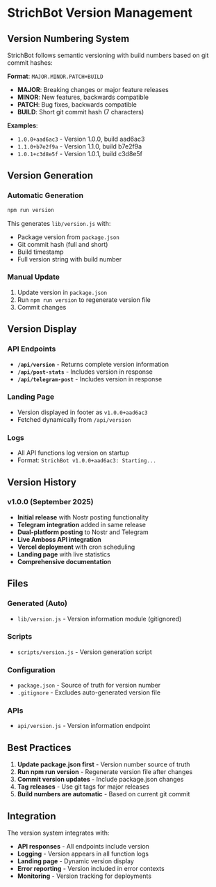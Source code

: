 # StrichBot Version Management

## Version Numbering System

StrichBot follows semantic versioning with build numbers based on git commit hashes:

**Format**: `MAJOR.MINOR.PATCH+BUILD`

- **MAJOR**: Breaking changes or major feature releases
- **MINOR**: New features, backwards compatible
- **PATCH**: Bug fixes, backwards compatible
- **BUILD**: Short git commit hash (7 characters)

**Examples**:
- `1.0.0+aad6ac3` - Version 1.0.0, build aad6ac3
- `1.1.0+b7e2f9a` - Version 1.1.0, build b7e2f9a
- `1.0.1+c3d8e5f` - Version 1.0.1, build c3d8e5f

## Version Generation

### Automatic Generation
```bash
npm run version
```

This generates `lib/version.js` with:
- Package version from `package.json`
- Git commit hash (full and short)
- Build timestamp
- Full version string with build number

### Manual Update
1. Update version in `package.json`
2. Run `npm run version` to regenerate version file
3. Commit changes

## Version Display

### API Endpoints
- **`/api/version`** - Returns complete version information
- **`/api/post-stats`** - Includes version in response
- **`/api/telegram-post`** - Includes version in response

### Landing Page
- Version displayed in footer as `v1.0.0+aad6ac3`
- Fetched dynamically from `/api/version`

### Logs
- All API functions log version on startup
- Format: `StrichBot v1.0.0+aad6ac3: Starting...`

## Version History

### v1.0.0 (September 2025)
- **Initial release** with Nostr posting functionality
- **Telegram integration** added in same release
- **Dual-platform posting** to Nostr and Telegram
- **Live Amboss API integration**
- **Vercel deployment** with cron scheduling
- **Landing page** with live statistics
- **Comprehensive documentation**

## Files

### Generated (Auto)
- `lib/version.js` - Version information module (gitignored)

### Scripts
- `scripts/version.js` - Version generation script

### Configuration
- `package.json` - Source of truth for version number
- `.gitignore` - Excludes auto-generated version file

### APIs
- `api/version.js` - Version information endpoint

## Best Practices

1. **Update package.json first** - Version number source of truth
2. **Run npm run version** - Regenerate version file after changes
3. **Commit version updates** - Include package.json changes
4. **Tag releases** - Use git tags for major releases
5. **Build numbers are automatic** - Based on current git commit

## Integration

The version system integrates with:
- **API responses** - All endpoints include version
- **Logging** - Version appears in all function logs
- **Landing page** - Dynamic version display
- **Error reporting** - Version included in error contexts
- **Monitoring** - Version tracking for deployments